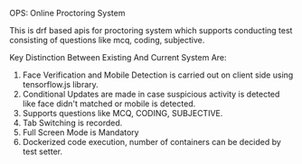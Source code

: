 OPS: Online Proctoring System

This is drf based apis for proctoring system which supports conducting test consisting of questions like mcq, coding, subjective.

Key Distinction Between Existing And Current System Are:
1. Face Verification and Mobile Detection is carried out on client side using tensorflow.js library.
2. Conditional Updates are made in case suspicious activity is detected like face didn't matched or mobile is detected.
3. Supports questions like MCQ, CODING, SUBJECTIVE.
4. Tab Switching is recorded.
5. Full Screen Mode is Mandatory
6. Dockerized code execution, number of containers can be decided by test setter. 

